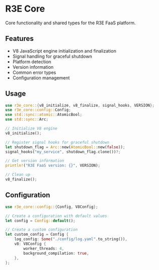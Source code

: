 # R3E Core

Core functionality and shared types for the R3E FaaS platform.

## Features

- V8 JavaScript engine initialization and finalization
- Signal handling for graceful shutdown
- Platform detection
- Version information
- Common error types
- Configuration management

## Usage

```rust
use r3e_core::{v8_initialize, v8_finalize, signal_hooks, VERSION};
use r3e_core::config::Config;
use std::sync::atomic::AtomicBool;
use std::sync::Arc;

// Initialize V8 engine
v8_initialize();

// Register signal hooks for graceful shutdown
let shutdown_flag = Arc::new(AtomicBool::new(false));
signal_hooks("my_service", shutdown_flag.clone())?;

// Get version information
println!("R3E FaaS version: {}", VERSION);

// Clean up
v8_finalize();
```

## Configuration

```rust
use r3e_core::config::{Config, V8Config};

// Create a configuration with default values
let config = Config::default();

// Create a custom configuration
let custom_config = Config {
    log_config: Some("./config/log.yaml".to_string()),
    v8: V8Config {
        worker_threads: 4,
        background_compilation: true,
    },
};
```
